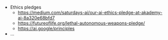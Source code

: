 * Ethics pledges
    * https://medium.com/saturdays-ai/our-ai-ethics-pledge-at-akademy-ai-8a320e68bfd7
    * https://futureoflife.org/lethal-autonomous-weapons-pledge/
    * https://ai.google/principles
* ...    
